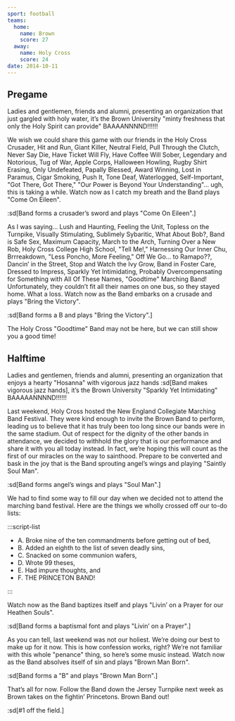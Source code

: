 ```yaml
---
sport: football
teams:
  home:
    name: Brown
    score: 27
  away:
    name: Holy Cross
    score: 24
date: 2014-10-11
---
```


## Pregame

Ladies and gentlemen, friends and alumni, presenting an organization that just gargled with holy water, it’s the Brown University "minty freshness that only the Holy Spirit can provide" BAAAANNNND!!!!!!

We wish we could share this game with our friends in the Holy Cross Crusader, Hit and Run, Giant Killer, Neutral Field, Pull Through the Clutch, Never Say Die, Have Ticket Will Fly, Have Coffee Will Sober, Legendary and Notorious, Tug of War, Apple Corps, Halloween Howling, Rugby Shirt Erasing, Only Undefeated, Papally Blessed, Award Winning, Lost in Paramus, Cigar Smoking, Push It, Tone Deaf, Waterlogged, Self-Important, "Got There, Got There," "Our Power is Beyond Your Understanding"... ugh, this is taking a while. Watch now as I catch my breath and the Band plays "Come On Eileen".

:sd[Band forms a crusader’s sword and plays "Come On Eileen".]

As I was saying… Lush and Haunting, Feeling the Unit, Topless on the Turnpike, Visually Stimulating, Sublimely Sybaritic, What About Bob?, Band is Safe Sex, Maximum Capacity, March to the Arch, Turning Over a New Rob, Holy Cross College High School, "Tell Me!," Harnessing Our Inner Chu, Brrreakdown, "Less Poncho, More Feeling," Off We Go... to Ramapo??, Dancin’ in the Street, Stop and Watch the Ivy Grow, Band in Foster Care, Dressed to Impress, Sparkly Yet Intimidating, Probably Overcompensating for Something with All Of These Names, "Goodtime" Marching Band! Unfortunately, they couldn’t fit all their names on one bus, so they stayed home. What a loss. Watch now as the Band embarks on a crusade and plays "Bring the Victory".

:sd[Band forms a B and plays "Bring the Victory".]

The Holy Cross "Goodtime" Band may not be here, but we can still show you a good time!

## Halftime

Ladies and gentlemen, friends and alumni, presenting an organization that enjoys a hearty "Hosanna" with vigorous jazz hands :sd[Band makes vigorous jazz hands], it’s the Brown University "Sparkly Yet Intimidating" BAAAAANNNND!!!!!!

Last weekend, Holy Cross hosted the New England Collegiate Marching Band Festival. They were kind enough to invite the Brown Band to perform, leading us to believe that it has truly been too long since our bands were in the same stadium. Out of respect for the dignity of the other bands in attendance, we decided to withhold the glory that is our performance and share it with you all today instead. In fact, we’re hoping this will count as the first of our miracles on the way to sainthood. Prepare to be converted and bask in the joy that is the Band sprouting angel’s wings and playing "Saintly Soul Man".

:sd[Band forms angel’s wings and plays "Soul Man".]

We had to find some way to fill our day when we decided not to attend the marching band festival. Here are the things we wholly crossed off our to-do lists:

:::script-list

- A. Broke nine of the ten commandments before getting out of bed,
- B. Added an eighth to the list of seven deadly sins,
- C. Snacked on some communion wafers,
- D. Wrote 99 theses,
- E. Had impure thoughts, and
- F. THE PRINCETON BAND!

:::

Watch now as the Band baptizes itself and plays "Livin’ on a Prayer for our Heathen Souls".

:sd[Band forms a baptismal font and plays "Livin’ on a Prayer".]

As you can tell, last weekend was not our holiest. We’re doing our best to make up for it now. This is how confession works, right? We’re not familiar with this whole "penance" thing, so here’s some music instead. Watch now as the Band absolves itself of sin and plays "Brown Man Born".

:sd[Band forms a "B" and plays "Brown Man Born".]

That’s all for now. Follow the Band down the Jersey Turnpike next week as Brown takes on the fightin’ Princetons. Brown Band out!

:sd[#1 off the field.]
